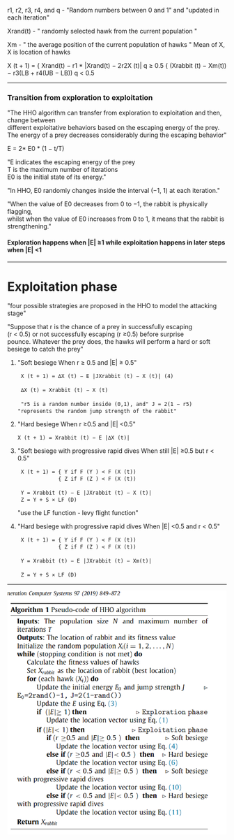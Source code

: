 r1, r2, r3, r4, and q - "Random numbers between 0 and 1" and "updated in each iteration"

Xrand(t) - " randomly selected hawk from the current population "

Xm - " the average position of the current population of hawks " Mean of X, X is location of hawks

X (t + 1) = {  Xrand(t) − r1 * |Xrand(t) − 2r2X (t)| q ≥ 0.5
{ (Xrabbit (t) − Xm(t)) − r3(LB + r4(UB − LB)) q < 0.5


----

### Transition from exploration to exploitation

"The HHO algorithm can transfer from exploration to exploitation and then, change between \
different exploitative behaviors based on the escaping energy of the prey. \
The energy of a prey decreases considerably during the escaping behavior"

E = 2* E0 * (1 − t/T)

"E indicates the escaping energy of the prey\
T is the maximum number of iterations\
E0 is the initial state of its energy."

"In HHO, E0 randomly changes inside the interval (−1, 1) at each iteration."

"When the value of E0 decreases from 0 to −1, the rabbit is physically flagging,\
whilst when the value of E0 increases from 0 to 1, it means that the rabbit is strengthening."

#### Exploration happens when |E| ≥1 while exploitation happens in later steps when |E| <1

----

# Exploitation phase

"four possible strategies are proposed in the HHO to model the attacking stage"

"Suppose that r is the chance of a prey in successfully escaping \
(r < 0.5) or not successfully escaping (r ≥0.5) before surprise \
pounce. Whatever the prey does, the hawks will perform a hard or soft besiege to catch the prey"

1. "Soft besiege When r ≥ 0.5 and |E| ≥ 0.5"
   
        X (t + 1) = ∆X (t) − E |JXrabbit (t) − X (t)| (4)

        ∆X (t) = Xrabbit (t) − X (t)
        
        "r5 is a random number inside (0,1), and" J = 2(1 − r5) "represents the random jump strength of the rabbit"

2. "Hard besiege When r ≥0.5 and |E| <0.5"
   
       X (t + 1) = Xrabbit (t) − E |∆X (t)|

3. "Soft besiege with progressive rapid dives When still |E| ≥0.5 but r < 0.5"
       
        X (t + 1) = { Y if F (Y ) < F (X (t))
                    { Z if F (Z ) < F (X (t))
    
        Y = Xrabbit (t) − E |JXrabbit (t) − X (t)|
        Z = Y + S × LF (D)
    
    "use the LF function -  levy flight function"

4. "Hard besiege with progressive rapid dives When |E| <0.5 and r < 0.5"

        X (t + 1) = { Y if F (Y ) < F (X (t))
                    { Z if F (Z ) < F (X (t))

        Y = Xrabbit (t) − E |JXrabbit (t) − Xm(t)|

        Z = Y + S × LF (D)
---

![img.png](img.png)